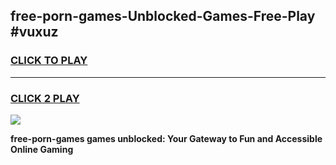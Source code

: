 
## free-porn-games-Unblocked-Games-Free-Play #vuxuz
<h3>
<a href="https://us.freeplayer.one?title=free-porn-games&ref=9M">CLICK TO PLAY</a></h3>
<hr>

<h3>
<a href="https://us.freeplayer.one?title=free-porn-games&ref=9M">CLICK 2 PLAY</a>
  
</h3>

<a href="https://us.freeplayer.one?title=free-porn-games&ref=9M"><img src="https://clearcache.store/games.png"></a>


**free-porn-games games unblocked: Your Gateway to Fun and Accessible Online Gaming**
